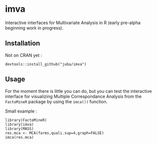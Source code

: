 # imva
Interactive interfaces for Multivariate Analysis in R (early pre-alpha beginning work in progress).


## Installation

Not on CRAN yet :

    devtools::install_github("juba/imva")
    
## Usage

For the moment there is little you can do, but you can test the interactive interface for visualizing Multiple Correspondance Analysis from the `FactoMineR` package by using the `imca())` function.

Small example :

    library(FactoMineR)
    library(imva)
    library(MASS)
    res.mca <- MCA(farms,quali.sup=4,graph=FALSE)
    imca(res.mca)
